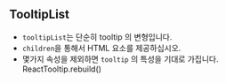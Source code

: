 ## TooltipList

- <code>tooltipList</code>는 단순히 tooltip 의 변형입니다.
- <code>children</code>을 통해서 HTML 요소를 제공하십시오.
- 몇가지 속성을 제외하면 <code>tooltip</code> 의 특성을 기대로 가집니다.
ReactTooltip.rebuild() 
